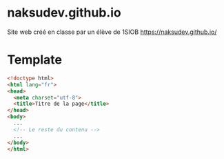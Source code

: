 # naksudev.github.io
Site web créé en classe par un élève de 1SIOB
https://naksudev.github.io/

# Template


```html
<!doctype html>
<html lang="fr">
<head>
  <meta charset="utf-8">
  <title>Titre de la page</title>
</head>
<body>
  ...
  <!-- Le reste du contenu -->
  ...
</body>
</html>
```
